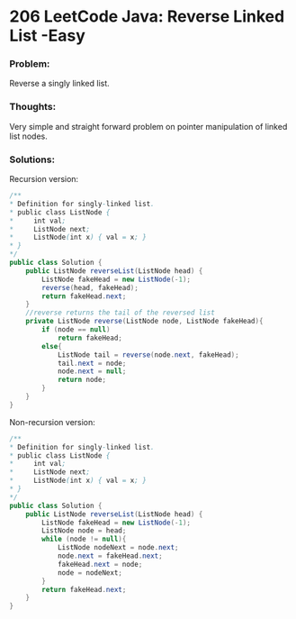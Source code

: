 # 206 LeetCode Java: Reverse Linked List -Easy

### Problem:

Reverse a singly linked list.

### Thoughts:

Very simple and straight forward problem on pointer manipulation of linked list nodes.

### Solutions:

Recursion version:

```java
/**
* Definition for singly-linked list.
* public class ListNode {
*     int val;
*     ListNode next;
*     ListNode(int x) { val = x; }
* }
*/
public class Solution {
    public ListNode reverseList(ListNode head) {
        ListNode fakeHead = new ListNode(-1);
        reverse(head, fakeHead);
        return fakeHead.next;
    }
    //reverse returns the tail of the reversed list
    private ListNode reverse(ListNode node, ListNode fakeHead){
        if (node == null)
            return fakeHead;
        else{
            ListNode tail = reverse(node.next, fakeHead);
            tail.next = node;
            node.next = null;
            return node;
        }
    }
}
```
Non-recursion version:

```java
/**
* Definition for singly-linked list.
* public class ListNode {
*     int val;
*     ListNode next;
*     ListNode(int x) { val = x; }
* }
*/
public class Solution {
    public ListNode reverseList(ListNode head) {
        ListNode fakeHead = new ListNode(-1);
        ListNode node = head;
        while (node != null){
            ListNode nodeNext = node.next;
            node.next = fakeHead.next;
            fakeHead.next = node;
            node = nodeNext;
        }
        return fakeHead.next;
    }
}
```